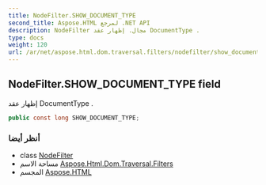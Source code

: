 ```yaml
---
title: NodeFilter.SHOW_DOCUMENT_TYPE
second_title: Aspose.HTML لمرجع .NET API
description: NodeFilter مجال. إظهار عقد DocumentType .
type: docs
weight: 120
url: /ar/net/aspose.html.dom.traversal.filters/nodefilter/show_document_type/
---
```

## NodeFilter.SHOW_DOCUMENT_TYPE field

إظهار عقد DocumentType .

```csharp
public const long SHOW_DOCUMENT_TYPE;
```

### أنظر أيضا

* class [NodeFilter](../)
* مساحة الاسم [Aspose.Html.Dom.Traversal.Filters](../../nodefilter/)
* المجسم [Aspose.HTML](../../../)


